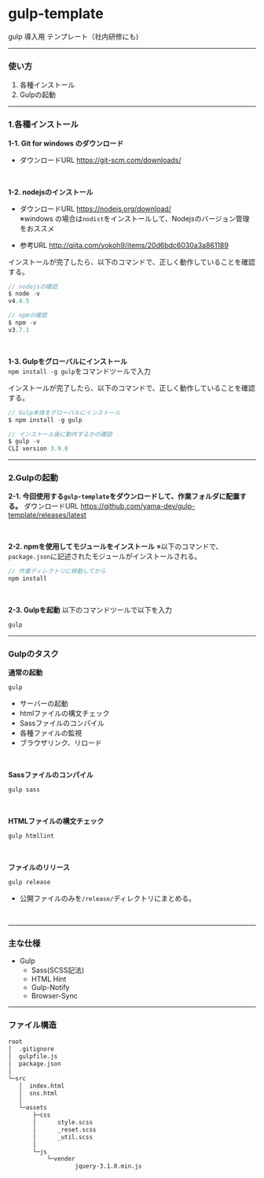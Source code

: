 # __gulp-template__
gulp 導入用 テンプレート（社内研修にも)

---

### __使い方__
1.  各種インストール
2.  Gulpの起動

---

### __1.各種インストール__
__1-1. Git for windows のダウンロード__  
- ダウンロードURL https://git-scm.com/downloads/  

<br>

__1-2. nodejsのインストール__  
- ダウンロードURL https://nodejs.org/download/  
※windows の場合は`nodist`をインストールして、Nodejsのバージョン管理をおススメ  
  
- 参考URL http://qiita.com/yokoh9/items/20d6bdc6030a3a861189  
  
インストールが完了したら、以下のコマンドで、正しく動作していることを確認する。  
``` javascript
// nodejsの確認
$ node -v
v4.4.5

// npmの確認
$ npm -v
v3.7.1
```

<br>

__1-3. Gulpをグローバルにインストール__  
`npm install -g gulp`をコマンドツールで入力  
  
インストールが完了したら、以下のコマンドで、正しく動作していることを確認する。  
``` javascript
// Gulp本体をグローバルにインストール
$ npm install -g gulp

// インストール後に動作するかの確認
$ gulp -v
CLI version 3.9.0
```

---

### __2.Gulpの起動__
__2-1. 今回使用する`gulp-template`をダウンロードして、作業フォルダに配置する。__
ダウンロードURL https://github.com/yama-dev/gulp-template/releases/latest  

<br>

__2-2. npmを使用してモジュールをインストール__
※以下のコマンドで、`package.json`に記述されたモジュールがインストールされる。
``` javascript
// 作業ディレクトリに移動してから
npm install
```

<br>

__2-3. Gulpを起動__
以下のコマンドツールで以下を入力
``` javascript
gulp
```

---

### __Gulpのタスク__
__通常の起動__  
```javascript
gulp
```
- サーバーの起動
- htmlファイルの構文チェック
- Sassファイルのコンパイル
- 各種ファイルの監視
- ブラウザリンク、リロード

<br>

__Sassファイルのコンパイル__  
```javascript
gulp sass
```

<br>

__HTMLファイルの構文チェック__  
```javascript
gulp htmllint
```

<br>

__ファイルのリリース__  
```javascript
gulp release
```
- 公開ファイルのみを`/release/`ディレクトリにまとめる。

<br>

---

### __主な仕様__
 * Gulp
   * Sass(SCSS記法)
   * HTML Hint
   * Gulp-Notify
   * Browser-Sync

---

### __ファイル構造__
```html
root  
│  .gitignore
│  gulpfile.js
│  package.json
│
└─src
   │  index.html
   │  sns.html
   │
   └─assets
       ├─css
       │      style.scss
       │      _reset.scss
       │      _util.scss
       │
       └─js
           └─vender
                   jquery-3.1.0.min.js
```

